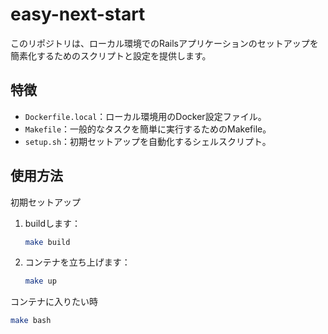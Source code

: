 # easy-next-start

このリポジトリは、ローカル環境でのRailsアプリケーションのセットアップを簡素化するためのスクリプトと設定を提供します。

## 特徴

- `Dockerfile.local`：ローカル環境用のDocker設定ファイル。
- `Makefile`：一般的なタスクを簡単に実行するためのMakefile。
- `setup.sh`：初期セットアップを自動化するシェルスクリプト。

## 使用方法
初期セットアップ
1. buildします：

   ```bash
   make build
2. コンテナを立ち上げます：

   ```bash
   make up
   ```

コンテナに入りたい時
```bash
make bash
```